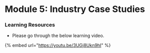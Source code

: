 # Module 5: Industry Case Studies

### Learning Resources

* Please go through the below learning video.

{% embed url="https://youtu.be/3UGj8Ukn9hI" %}

